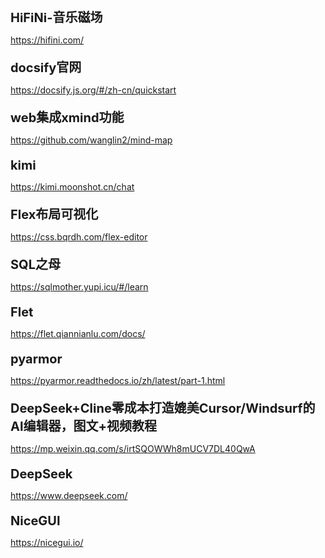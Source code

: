 <style>
  .link-name { font-size: 20px; font-weight: bold;margin-top: 20px;}
</style>
<script >
    const linkList = []
</script>
<div class="link-name">HiFiNi-音乐磁场</div>

<https://hifini.com/>

<div class="link-name">docsify官网</div>

<https://docsify.js.org/#/zh-cn/quickstart>

<div class="link-name">web集成xmind功能</div>

<https://github.com/wanglin2/mind-map>

<div class="link-name">kimi</div>

<https://kimi.moonshot.cn/chat>

<div class="link-name">Flex布局可视化</div>

<https://css.bqrdh.com/flex-editor>

<div class="link-name">SQL之母</div>

<https://sqlmother.yupi.icu/#/learn>

<div class="link-name">Flet</div>

<https://flet.qiannianlu.com/docs/>

<div class="link-name">pyarmor</div>

<https://pyarmor.readthedocs.io/zh/latest/part-1.html>

<div class="link-name">DeepSeek+Cline零成本打造媲美Cursor/Windsurf的AI编辑器，图文+视频教程</div>

<https://mp.weixin.qq.com/s/irtSQOWWh8mUCV7DL40QwA>

<div class="link-name">DeepSeek</div>

<https://www.deepseek.com/>

<div class="link-name">NiceGUI</div>

<https://nicegui.io/>
<!-- 需要内镶一个外部页面 -->
<!-- <iframe src="https://www.baidu.com/" width="100%" height="1000px"></iframe> -->
